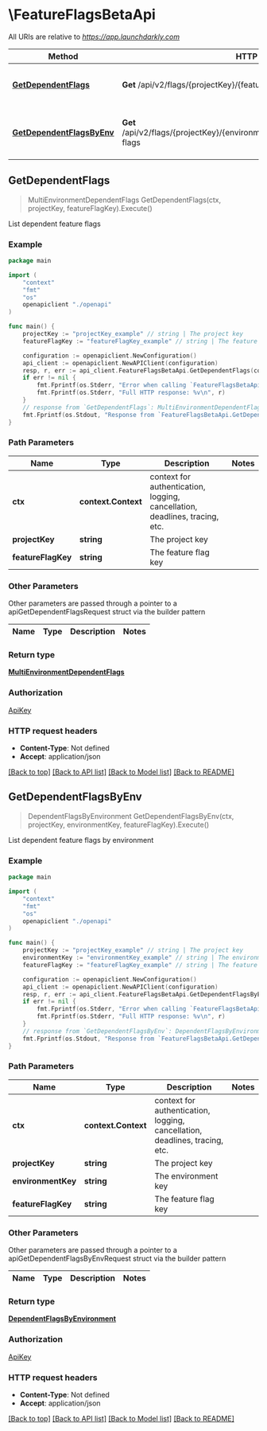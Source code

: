 # \FeatureFlagsBetaApi

All URIs are relative to *https://app.launchdarkly.com*

Method | HTTP request | Description
------------- | ------------- | -------------
[**GetDependentFlags**](FeatureFlagsBetaApi.md#GetDependentFlags) | **Get** /api/v2/flags/{projectKey}/{featureFlagKey}/dependent-flags | List dependent feature flags
[**GetDependentFlagsByEnv**](FeatureFlagsBetaApi.md#GetDependentFlagsByEnv) | **Get** /api/v2/flags/{projectKey}/{environmentKey}/{featureFlagKey}/dependent-flags | List dependent feature flags by environment



## GetDependentFlags

> MultiEnvironmentDependentFlags GetDependentFlags(ctx, projectKey, featureFlagKey).Execute()

List dependent feature flags



### Example

```go
package main

import (
    "context"
    "fmt"
    "os"
    openapiclient "./openapi"
)

func main() {
    projectKey := "projectKey_example" // string | The project key
    featureFlagKey := "featureFlagKey_example" // string | The feature flag key

    configuration := openapiclient.NewConfiguration()
    api_client := openapiclient.NewAPIClient(configuration)
    resp, r, err := api_client.FeatureFlagsBetaApi.GetDependentFlags(context.Background(), projectKey, featureFlagKey).Execute()
    if err != nil {
        fmt.Fprintf(os.Stderr, "Error when calling `FeatureFlagsBetaApi.GetDependentFlags``: %v\n", err)
        fmt.Fprintf(os.Stderr, "Full HTTP response: %v\n", r)
    }
    // response from `GetDependentFlags`: MultiEnvironmentDependentFlags
    fmt.Fprintf(os.Stdout, "Response from `FeatureFlagsBetaApi.GetDependentFlags`: %v\n", resp)
}
```

### Path Parameters


Name | Type | Description  | Notes
------------- | ------------- | ------------- | -------------
**ctx** | **context.Context** | context for authentication, logging, cancellation, deadlines, tracing, etc.
**projectKey** | **string** | The project key | 
**featureFlagKey** | **string** | The feature flag key | 

### Other Parameters

Other parameters are passed through a pointer to a apiGetDependentFlagsRequest struct via the builder pattern


Name | Type | Description  | Notes
------------- | ------------- | ------------- | -------------



### Return type

[**MultiEnvironmentDependentFlags**](MultiEnvironmentDependentFlags.md)

### Authorization

[ApiKey](../README.md#ApiKey)

### HTTP request headers

- **Content-Type**: Not defined
- **Accept**: application/json

[[Back to top]](#) [[Back to API list]](../README.md#documentation-for-api-endpoints)
[[Back to Model list]](../README.md#documentation-for-models)
[[Back to README]](../README.md)


## GetDependentFlagsByEnv

> DependentFlagsByEnvironment GetDependentFlagsByEnv(ctx, projectKey, environmentKey, featureFlagKey).Execute()

List dependent feature flags by environment



### Example

```go
package main

import (
    "context"
    "fmt"
    "os"
    openapiclient "./openapi"
)

func main() {
    projectKey := "projectKey_example" // string | The project key
    environmentKey := "environmentKey_example" // string | The environment key
    featureFlagKey := "featureFlagKey_example" // string | The feature flag key

    configuration := openapiclient.NewConfiguration()
    api_client := openapiclient.NewAPIClient(configuration)
    resp, r, err := api_client.FeatureFlagsBetaApi.GetDependentFlagsByEnv(context.Background(), projectKey, environmentKey, featureFlagKey).Execute()
    if err != nil {
        fmt.Fprintf(os.Stderr, "Error when calling `FeatureFlagsBetaApi.GetDependentFlagsByEnv``: %v\n", err)
        fmt.Fprintf(os.Stderr, "Full HTTP response: %v\n", r)
    }
    // response from `GetDependentFlagsByEnv`: DependentFlagsByEnvironment
    fmt.Fprintf(os.Stdout, "Response from `FeatureFlagsBetaApi.GetDependentFlagsByEnv`: %v\n", resp)
}
```

### Path Parameters


Name | Type | Description  | Notes
------------- | ------------- | ------------- | -------------
**ctx** | **context.Context** | context for authentication, logging, cancellation, deadlines, tracing, etc.
**projectKey** | **string** | The project key | 
**environmentKey** | **string** | The environment key | 
**featureFlagKey** | **string** | The feature flag key | 

### Other Parameters

Other parameters are passed through a pointer to a apiGetDependentFlagsByEnvRequest struct via the builder pattern


Name | Type | Description  | Notes
------------- | ------------- | ------------- | -------------




### Return type

[**DependentFlagsByEnvironment**](DependentFlagsByEnvironment.md)

### Authorization

[ApiKey](../README.md#ApiKey)

### HTTP request headers

- **Content-Type**: Not defined
- **Accept**: application/json

[[Back to top]](#) [[Back to API list]](../README.md#documentation-for-api-endpoints)
[[Back to Model list]](../README.md#documentation-for-models)
[[Back to README]](../README.md)

